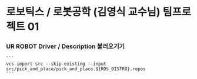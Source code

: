# 로보틱스 / 로봇공학 (김영식 교수님) 팀프로젝트 01

### UR ROBOT Driver / Description 불러오기기
    ```
    vcs import src --skip-existing --input src/pick_and_place/pick_and_place.${ROS_DISTRO}.repos
    ```
